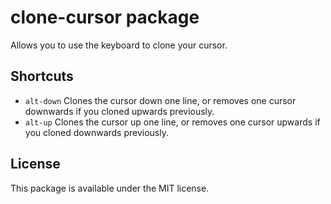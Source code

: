 # clone-cursor package

Allows you to use the keyboard to clone your cursor.

## Shortcuts
* `alt-down` Clones the cursor down one line, or removes one cursor downwards if you cloned upwards previously.
* `alt-up` Clones the cursor up one line, or removes one cursor upwards if you cloned downwards previously.

## License
This package is available under the MIT license.